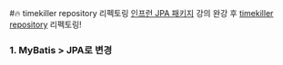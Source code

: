 #🔥 timekiller repository 리펙토링
[인프런 JPA 패키지](https://www.inflearn.com/roadmaps/149) 강의 완강 후 [timekiller repository](https://github.com/quedevel/timekiller) 리펙토링!<br>

### 1. MyBatis > JPA로 변경

